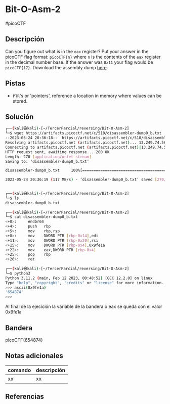 # Bit-O-Asm-2
#picoCTF 
## Descripción
Can you figure out what is in the `eax` register? Put your answer in the picoCTF flag format: `picoCTF{n}` where `n` is the contents of the `eax` register in the decimal number base. If the answer was `0x11` your flag would be `picoCTF{17}`. Download the assembly dump [here](https://artifacts.picoctf.net/c/510/disassembler-dump0_b.txt).

## Pistas 
+ `PTR`'s or 'pointers', reference a location in memory where values can be stored.

## Solución
``` bash
┌──(kali㉿kali)-[~/TercerParcial/reversing/Bit-O-Asm-2]
└─$ wget https://artifacts.picoctf.net/c/510/disassembler-dump0_b.txt
--2023-05-24 20:36:18--  https://artifacts.picoctf.net/c/510/disassembler-dump0_b.txt
Resolving artifacts.picoctf.net (artifacts.picoctf.net)... 13.249.74.56, 13.249.74.17, 13.249.74.22, ...
Connecting to artifacts.picoctf.net (artifacts.picoctf.net)|13.249.74.56|:443... connected.
HTTP request sent, awaiting response... 200 OK
Length: 270 [application/octet-stream]
Saving to: ‘disassembler-dump0_b.txt’

disassembler-dump0_b.txt     100%[==============================================>]     270  --.-KB/s    in 0s      

2023-05-24 20:36:19 (117 MB/s) - ‘disassembler-dump0_b.txt’ saved [270/270]

                                                                                                                    
┌──(kali㉿kali)-[~/TercerParcial/reversing/Bit-O-Asm-2]
└─$ ls
disassembler-dump0_b.txt
                                                                                                                    
┌──(kali㉿kali)-[~/TercerParcial/reversing/Bit-O-Asm-2]
└─$ cat disassembler-dump0_b.txt 
<+0>:     endbr64 
<+4>:     push   rbp
<+5>:     mov    rbp,rsp
<+8>:     mov    DWORD PTR [rbp-0x14],edi
<+11>:    mov    QWORD PTR [rbp-0x20],rsi
<+15>:    mov    DWORD PTR [rbp-0x4],0x9fe1a
<+22>:    mov    eax,DWORD PTR [rbp-0x4]
<+25>:    pop    rbp
<+26>:    ret
                                                                                                                    
┌──(kali㉿kali)-[~/TercerParcial/reversing/Bit-O-Asm-2]
└─$ python3
Python 3.11.2 (main, Feb 12 2023, 00:48:52) [GCC 12.2.0] on linux
Type "help", "copyright", "credits" or "license" for more information.
>>> ascii(0x9fe1a)
'654874'
>>> 
```
Al final de la ejecición la variable de la bandera o eax se queda con el valor 0x9fe1a
## Bandera
picoCTF{654874}

## Notas adicionales
| comando | descripción |
|------------|---------------|
| xx | xx |

## Referencias
